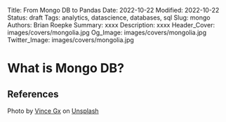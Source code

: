 Title: From Mongo DB to Pandas
Date: 2022-10-22
Modified: 2022-10-22
Status: draft
Tags: analytics, datascience, databases, sql
Slug: mongo
Authors: Brian Roepke
Summary: xxxx
Description: xxxx
Header_Cover: images/covers/mongolia.jpg
Og_Image: images/covers/mongolia.jpg
Twitter_Image: images/covers/mongolia.jpg


# What is Mongo DB?








## References

Photo by <a href="https://unsplash.com/@vincegx?utm_source=unsplash&utm_medium=referral&utm_content=creditCopyText">Vince Gx</a> on <a href="https://unsplash.com/s/photos/mongolia?utm_source=unsplash&utm_medium=referral&utm_content=creditCopyText">Unsplash</a>